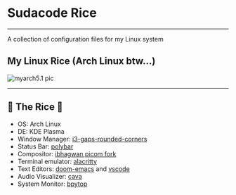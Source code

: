 # Sudacode Rice

---

A collection of configuration files for my Linux system

## My Linux Rice (Arch Linux btw...)

![myarch5.1 pic](https://imgur.com/0pkvR3g.png)

---

## 🍚 The Rice  🍚

- OS: Arch Linux
- DE: KDE Plasma
- Window Manager: [i3-gaps-rounded-corners](https://aur.archlinux.org/packages/i3-gaps-rounded-git/ "i3-pags-rounded-git AUR page")
- Status Bar: [polybar](https://aur.archlinux.org/packages/polybar/ "polybar AUR page")
- Compositor: [ibhagwan picom fork](https://github.com/ibhagwan/picom)
- Terminal emulator: [alacritty](https://github.com/alacritty/alacritty)
- Text Editors: [doom-emacs](https://github.com/hlissner/doom-emacs "doom-emacs github page") and [vscode](https://aur.archlinux.org/packages/visual-studio-code-bin/?O=10&PP=10 "vscode AUR page")
- Audio Visualizer: [cava](https://aur.archlinux.org/packages/cava-git/ "cava AUR page")
- System Monitor: [bpytop](https://github.com/aristocratos/bpytop)

